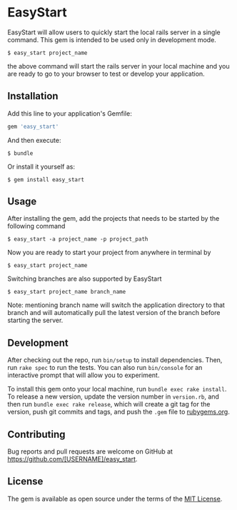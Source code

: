# EasyStart

EasyStart will allow users to quickly start the local rails server in a single command. This gem is intended to be used only in development mode. 

	$ easy_start project_name
the above command will start the rails server in your local machine and you are ready to go to your browser to test or develop your application. 

## Installation

Add this line to your application's Gemfile:

```ruby
gem 'easy_start'
```

And then execute:

    $ bundle

Or install it yourself as:

    $ gem install easy_start

## Usage

After installing the gem, add the projects that needs to be started by the following command
	
	$ easy_start -a project_name -p project_path

Now you are ready to start your project from anywhere in terminal by 

	$ easy_start project_name

Switching branches are also supported by EasyStart

	$ easy_start project_name branch_name

Note: mentioning branch name will switch the application directory to that branch and will automatically pull the latest version of the branch before starting the server.

## Development

After checking out the repo, run `bin/setup` to install dependencies. Then, run `rake spec` to run the tests. You can also run `bin/console` for an interactive prompt that will allow you to experiment.

To install this gem onto your local machine, run `bundle exec rake install`. To release a new version, update the version number in `version.rb`, and then run `bundle exec rake release`, which will create a git tag for the version, push git commits and tags, and push the `.gem` file to [rubygems.org](https://rubygems.org).

## Contributing

Bug reports and pull requests are welcome on GitHub at https://github.com/[USERNAME]/easy_start.

## License

The gem is available as open source under the terms of the [MIT License](https://opensource.org/licenses/MIT).
